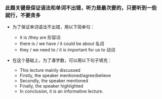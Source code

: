 ### 此题关键是保证语法和单词不出错，听力是最次要的，只要听到一些就行，不要贪多
+ 为了保证单词语法不出错，用以下简单句：
    + it is /they are 形容词
    + there is / we have / it could be about 名词
    + they / we need to / it is important for us to 动词

+ 在这个基础上，为了凑字数，可以用以下句子填充：
    + This lecture mainly discussed
    + Firstly, the speaker mentioned/agree/believe
    + Secondly, the speaker mentioned
    + Finally, the speaker highlighted
    + In conclusion, it is an informative lecture.
